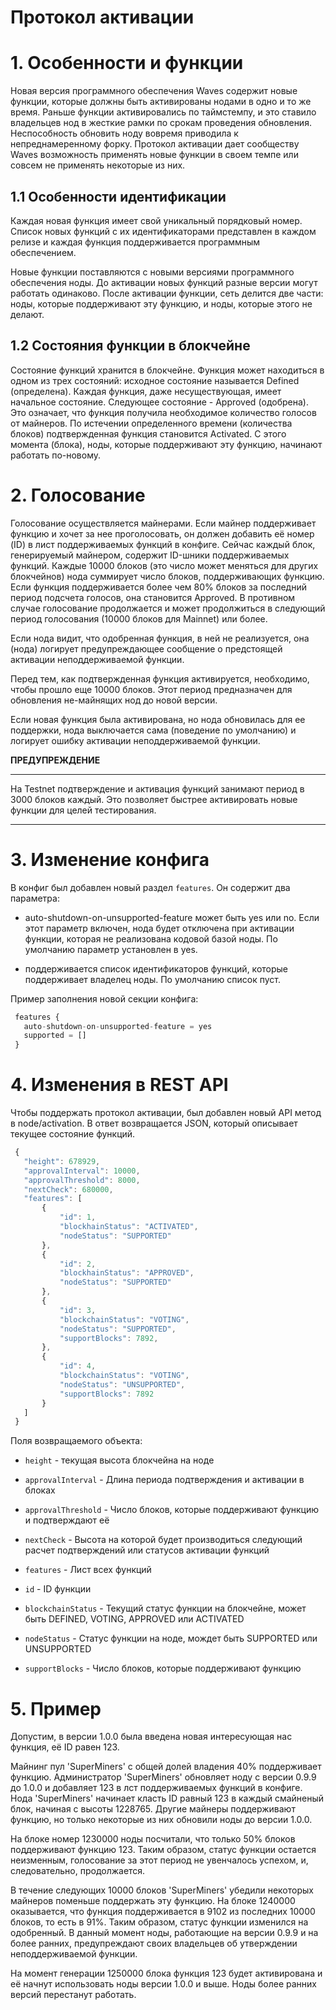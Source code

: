 # Протокол активации

# 1. Особенности и функции

Новая версия программного обеспечения Waves содержит новые функции, которые должны быть активированы нодами в одно и то же время.
Раньше функции активировались по таймстемпу, и это ставило владельцев нод в жесткие рамки по срокам проведения обновления. 
Неспособность обновить ноду вовремя приводила к непреднамеренному форку. Протокол активации дает сообществу Waves 
возможность применять новые функции в своем темпе или совсем не применять некоторые из них.

## 1.1 Особенности идентификации

Каждая новая функция имеет свой уникальный порядковый номер. Список новых функций с их идентификаторами представлен в каждом релизе и каждая функция поддерживается программным обеспечением.

Новые функции поставляются с новыми версиями программного обеспечения ноды. До активации новых функций разные версии могут работать 
одинаково. После активации функции, сеть делится две части: ноды, которые поддерживают эту функцию, и ноды, которые этого не делают.

## 1.2 Состояния функции в блокчейне 

Состояние функций хранится в блокчейне. Функция может находиться в одном из трех состояний: исходное состояние называется 
Defined (определена). Каждая функция, даже несуществующая, имеет начальное состояние. Следующее состояние - Approved (одобрена). 
Это означает, что функция получила необходимое количество голосов от майнеров. По истечении определенного времени \(количества блоков\) 
подтвержденная функция становится Activated. С этого момента \(блока\), ноды, которые поддерживают эту функцию, начинают работать по-новому.

# 2. Голосование

Голосование осуществляется майнерами. Если майнер поддерживает функцию и хочет за нее проголосовать, он должен добавить её номер \(ID\) 
в лист поддерживаемых функций в конфиге. Сейчас каждый блок, генерируемый майнером, содержит ID-шники поддерживаемых функций. Каждые
10000 блоков \(это число может меняться для других блокчейнов\) нода суммирует число блоков, поддерживающих функцию. Если функция 
поддерживается более чем 80% блоков за последний период подсчета голосов, она становится Approved. В противном случае голосование 
продолжается и может продолжиться в следующий период голосования \(10000 блоков для Mainnet\) или более.

Если нода видит, что одобренная функция, в ней не реализуется, она \(нода\) логирует предупреждающее сообщение о предстоящей 
активации неподдерживаемой функции.

Перед тем, как подтвержденная функция активируется, необходимо, чтобы прошло еще 10000 блоков. Этот период предназначен для обновления 
не-майнящих нод до новой версии.

Если новая функция была активирована, но нода обновилась для ее поддержки, нода выключается сама \(поведение по умолчанию\) 
и логирует ошибку активации неподдерживаемой функции.

**ПРЕДУПРЕЖДЕНИЕ**

***
 На Testnet подтверждение и активация функций занимают период в 3000 блоков каждый.
 Это позволяет быстрее активировать новые функции для целей тестирования.
***

# 3. Изменение конфига

В конфиг был добавлен новый раздел `features`. Он содержит два параметра:

* auto-shutdown-on-unsupported-feature может быть yes или no. Если этот параметр включен, нода будет отключена при активации функции, 
которая не реализована кодовой базой ноды. По умолчанию параметр установлен в yes.

* поддерживается список идентификаторов функций, которые поддерживает владелец ноды. По умолчанию список пуст.

Пример заполнения новой секции конфига:

```js
 features {
   auto-shutdown-on-unsupported-feature = yes
   supported = []
 }
```

# 4. Изменения в REST API

Чтобы поддержать протокол активации, был добавлен новый API метод в node/activation. В ответ возвращается JSON, который описывает текущее состояние функций.

```js
 {
   "height": 678929,
   "approvalInterval": 10000,
   "approvalThreshold": 8000,
   "nextCheck": 680000,
   "features": [
       {
           "id": 1,
           "blockhainStatus": "ACTIVATED",
           "nodeStatus": "SUPPORTED"
       },
       {
           "id": 2,
           "blockhainStatus": "APPROVED",
           "nodeStatus": "SUPPORTED"
       },
       {
           "id": 3,
           "blockchainStatus": "VOTING",
           "nodeStatus": "SUPPORTED",
           "supportBlocks": 7892,
       },
       {
           "id": 4,
           "blockchainStatus": "VOTING",
           "nodeStatus": "UNSUPPORTED",
           "supportBlocks": 7892
       }
   ]
 }
```

Поля возвращаемого объекта:

* `height` - текущая высота блокчейна на ноде

* `approvalInterval` - Длина периода подтверждения и активации в блоках

* `approvalThreshold` - Число блоков, которые поддерживают функцию и подтверждают её

* `nextCheck` - Высота на которой будет производиться следующий расчет подтверждений или статусов активации функций

* `features` - Лист всех функций

* `id` - ID функции

* `blockchainStatus` - Текущий статус функции на блокчейне, может быть DEFINED, VOTING, APPROVED или ACTIVATED

* `nodeStatus` - Статус функции на ноде, мождет быть SUPPORTED или UNSUPPORTED

* `supportBlocks` - Число блоков, которые поддерживают функцию

# 5. Пример

Допустим, в версии 1.0.0 была введена новая интересующая нас функция, её ID равен 123.

Майнинг пул 'SuperMiners' с общей долей владения 40% поддерживает функцию. Администратор 'SuperMiners' обновляет 
ноду с версии 0.9.9 до 1.0.0 и добавляет 123 в лст поддерживаемых функций в конфиге. Нода 'SuperMiners' начинает класть ID равный 123 
в каждый смайненый блок, начиная с высоты 1228765. Другие майнеры поддерживают функцию, но только некоторые из них обновили ноды до версии 1.0.0.

На блоке номер 1230000 ноды посчитали, что только 50% блоков поддерживают функцию 123. Таким образом, статус функции остается неизменным, голосование 
за этот период не увенчалось успехом, и, следовательно, продолжается.

В течение следующих 10000 блоков 'SuperMiners' убедили некоторых майнеров поменьше поддержать эту функцию. На блоке 1240000 оказывается, 
что функция поддерживается в 9102 из последних 10000 блоков, то есть в 91%. Таким образом, статус функции изменился на одобренный. 
В данный момент ноды, работающие на версии 0.9.9 и на более ранних, предупреждают своих владельцев об утверждении неподдерживаемой 
функции.

На момент генерации 1250000 блока функция 123 будет активирована и её начнут использовать ноды версии 1.0.0 и выше. 
Ноды более ранних версий перестанут работать.
